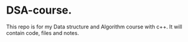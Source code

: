 # DSA-course.
This repo is for my Data structure and Algorithm course with c++. It will contain code, files and notes.
